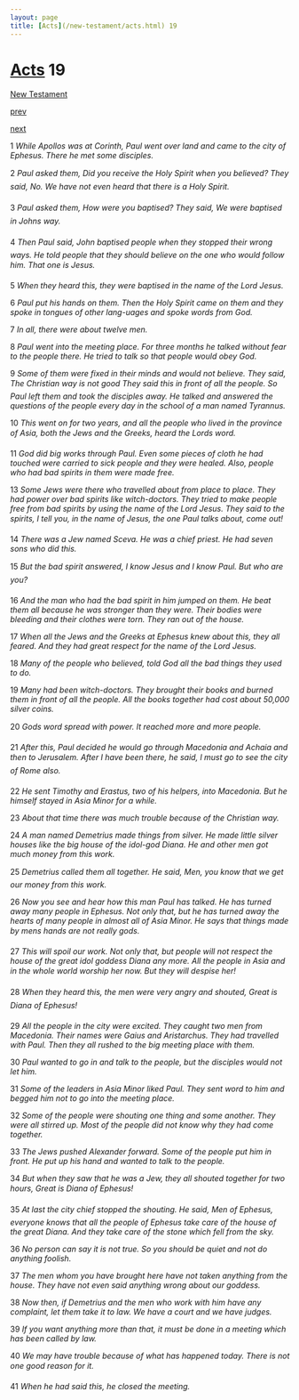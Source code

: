 ```yaml
---
layout: page
title: [Acts](/new-testament/acts.html) 19
---
```


# [Acts](/new-testament/acts.html) 19

[New Testament](/new-testament.html)


[prev](/new-testament/acts/acts-18.html)


[next](/new-testament/acts/acts-20.html)

1 _While Apollos was at Corinth, Paul went over land and came to the city of Ephesus.  There he met some disciples._

2 _Paul asked them, Did you receive the Holy Spirit when you believed? They said, No.  We have not even heard that there is a Holy Spirit._

3 _Paul asked them, How were you baptised? They said, We were baptised in Johns way._

4 _Then Paul said, John baptised people when they stopped their wrong ways. He told people that they should believe on the one who would follow him. That one is Jesus._

5 _When they heard this, they were baptised in the name of the Lord Jesus._

6 _Paul put his hands on them. Then the Holy Spirit came on them and they spoke in tongues of other lang-uages and spoke words from God._

7 _In all, there were about twelve men._

8 _Paul went into the meeting place. For three months he talked without fear to the people there. He tried to talk so that people would obey God._

9 _Some of them were fixed in their minds and would not believe. They said, The Christian way is not good They said this in front of all the people. So Paul left them and took the disciples away. He talked and answered the questions of the people every day in the school of a man named Tyrannus._

10 _This went on for two years, and all the people who lived in the province of Asia, both the Jews and the Greeks, heard the Lords word._

11 _God did big works through Paul. Even some pieces of cloth he had touched were carried to sick people and they were healed. Also, people who had bad spirits in them were made free._

13 _Some Jews were there who travelled about from place to place. They had power over bad spirits like witch-doctors. They tried to make people free from bad spirits by using the name of the Lord Jesus. They said to the spirits, I tell you, in the name of Jesus, the one Paul talks about, come out!_

14 _There was a Jew named Sceva. He was a chief priest. He had seven sons who did this._

15 _But the bad spirit answered, I know Jesus and I know Paul. But who are you?_

16 _And the man who had the bad spirit in him jumped on them. He beat them all because he was stronger than they were. Their bodies were bleeding and their clothes were torn.  They ran out of the house._

17 _When all the Jews and the Greeks at Ephesus knew about this, they all feared. And they had great respect for the name of the Lord Jesus._

18 _Many of the people who believed, told God all the bad things they used to do._

19 _Many had been witch-doctors. They brought their books and burned them in front of all the people. All the books together had cost about 50,000 silver coins._

20 _Gods word spread with power. It reached more and more people._

21 _After this, Paul decided he would go through Macedonia and Achaia and then to Jerusalem. After I have been there, he said, l must go to see the city of Rome also._

22 _He sent Timothy and Erastus, two of his helpers, into Macedonia. But he himself stayed in Asia Minor for a while._

23 _About that time there was much trouble because of the Christian way._

24 _A man named Demetrius made things from silver. He made little silver houses like the big house of the idol-god Diana. He and other men got much money from this work._

25 _Demetrius called them all together. He said, Men, you know that we get our money from this work._

26 _Now you see and hear how this man Paul has talked. He has turned away many people in Ephesus. Not only that, but he has turned away the hearts of many people in almost all of Asia Minor. He says that things made by mens hands are not really gods._

27 _This will spoil our work. Not only that, but people will not respect the house of the great idol goddess Diana any more. All the people in Asia and in the whole world worship her now. But they will despise her!_

28 _When they heard this, the men were very angry and shouted, Great is Diana of Ephesus!_

29 _All the people in the city were excited. They caught two men from Macedonia. Their names were Gaius and Aristarchus. They had travelled with Paul. Then they all rushed to the big meeting place with them._

30 _Paul wanted to go in and talk to the people, but the disciples would not let him._

31 _Some of the leaders in Asia Minor liked Paul. They sent word to him and begged him not to go into the meeting place._

32 _Some of the people were shouting one thing and some another. They were all stirred up.  Most of the people did not know why they had come together._

33 _The Jews pushed Alexander forward. Some of the people put him in front. He put up his hand and wanted to talk to the people._

34 _But when they saw that he was a Jew, they all shouted together for two hours, Great is Diana of Ephesus!_

35 _At last the city chief stopped the shouting. He said, Men of Ephesus, everyone knows that all the people of Ephesus take care of the house of the great Diana. And they take care of the stone which fell from the sky._

36 _No person can say it is not true. So you should be quiet and not do anything foolish._

37 _The men whom you have brought here have not taken anything from the house. They have not even said anything wrong about our goddess._

38 _Now then, if Demetrius and the men who work with him have any complaint, let them take it to law. We have a court and we have judges._

39 _If you want anything more than that, it must be done in a meeting which has been called by law._

40 _We may have trouble because of what has happened today. There is not one good reason for it._

41 _When he had said this, he closed the meeting._

